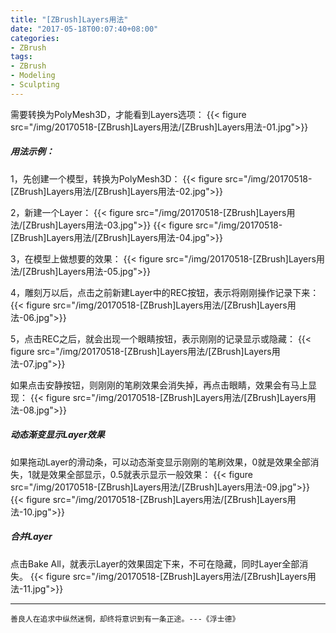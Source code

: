 ```yaml
---
title: "[ZBrush]Layers用法"
date: "2017-05-18T00:07:40+08:00"
categories:
- ZBrush
tags:
- ZBrush
- Modeling
- Sculpting
---
```



需要转换为PolyMesh3D，才能看到Layers选项：
{{< figure src="/img/20170518-[ZBrush]Layers用法/[ZBrush]Layers用法-01.jpg">}}

##### 用法示例：
1，先创建一个模型，转换为PolyMesh3D：
{{< figure src="/img/20170518-[ZBrush]Layers用法/[ZBrush]Layers用法-02.jpg">}}

2，新建一个Layer：
{{< figure src="/img/20170518-[ZBrush]Layers用法/[ZBrush]Layers用法-03.jpg">}}
{{< figure src="/img/20170518-[ZBrush]Layers用法/[ZBrush]Layers用法-04.jpg">}}

3，在模型上做想要的效果：
{{< figure src="/img/20170518-[ZBrush]Layers用法/[ZBrush]Layers用法-05.jpg">}}

4，雕刻万以后，点击之前新建Layer中的REC按钮，表示将刚刚操作记录下来：
{{< figure src="/img/20170518-[ZBrush]Layers用法/[ZBrush]Layers用法-06.jpg">}}

5，点击REC之后，就会出现一个眼睛按钮，表示刚刚的记录显示或隐藏：
{{< figure src="/img/20170518-[ZBrush]Layers用法/[ZBrush]Layers用法-07.jpg">}}

如果点击安静按钮，则刚刚的笔刷效果会消失掉，再点击眼睛，效果会有马上显现：
{{< figure src="/img/20170518-[ZBrush]Layers用法/[ZBrush]Layers用法-08.jpg">}}

##### 动态渐变显示Layer效果
如果拖动Layer的滑动条，可以动态渐变显示刚刚的笔刷效果，0就是效果全部消失，1就是效果全部显示，0.5就表示显示一般效果：
{{< figure src="/img/20170518-[ZBrush]Layers用法/[ZBrush]Layers用法-09.jpg">}}
{{< figure src="/img/20170518-[ZBrush]Layers用法/[ZBrush]Layers用法-10.jpg">}}

##### 合并Layer
点击Bake All，就表示Layer的效果固定下来，不可在隐藏，同时Layer全部消失。
{{< figure src="/img/20170518-[ZBrush]Layers用法/[ZBrush]Layers用法-11.jpg">}}

***
`善良人在追求中纵然迷惘，却终将意识到有一条正途。---《浮士德》`

